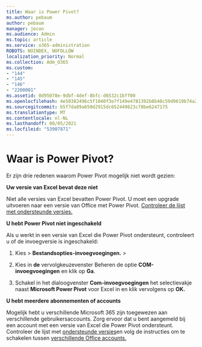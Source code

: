 ```yaml
---
title: Waar is Power Pivot?
ms.author: pebaum
author: pebaum
manager: jecon
ms.audience: Admin
ms.topic: article
ms.service: o365-administration
ROBOTS: NOINDEX, NOFOLLOW
localization_priority: Normal
ms.collection: Adm_O365
ms.custom:
- "144"
- "145"
- "146"
- "2200001"
ms.assetid: 0d95078e-9dbf-4def-8bfc-d6532c1bff00
ms.openlocfilehash: 4e50382496c5f1040f3e7f149e4781392b8b48c59d0619b74a20ea324ebc8995
ms.sourcegitcommit: b5f7da89a650d2915dc652449623c78be6247175
ms.translationtype: MT
ms.contentlocale: nl-NL
ms.lasthandoff: 08/05/2021
ms.locfileid: "53907871"
---
```

# <a name="where-is-power-pivot"></a>Waar is Power Pivot?

Er zijn drie redenen waarom Power Pivot mogelijk niet wordt gezien:
  
**Uw versie van Excel bevat deze niet**
  
Niet alle versies van Excel bevatten Power Pivot. U moet een upgrade uitvoeren naar een versie van Office met Power Pivot. [Controleer de lijst met ondersteunde versies.](https://support.office.com/article/aa64e217-4b6e-410b-8337-20b87e1c2a4b.aspx)
  
**U hebt Power Pivot niet ingeschakeld**
  
Als u werkt in een versie van Excel die Power Pivot ondersteunt, controleert u of de invoegversie is ingeschakeld:
  
1. Kies  \> **Bestandsopties-invoegvoegingen.** \> 

2. Kies in **de** vervolgkeuzevenster Beheren de optie **COM-invoegvoegingen** en klik op **Ga**.

3. Schakel in het dialoogvenster **Com-invoegvoegingen** het selectievakje naast **Microsoft Power Pivot** voor Excel in en klik vervolgens op **OK.**

**U hebt meerdere abonnementen of accounts**
  
Mogelijk hebt u verschillende Microsoft 365 zijn toegewezen aan verschillende gebruikersaccounts. Zorg ervoor dat u bent aangemeld bij een account met een versie van Excel die Power Pivot ondersteunt. Controleer de lijst met [ondersteunde versies](https://support.office.com/article/aa64e217-4b6e-410b-8337-20b87e1c2a4b.aspx)en volg de instructies om te schakelen tussen [verschillende Office accounts.](https://support.office.com/article/b9582171-fd1f-4284-9846-bdd72bb28426.aspx#BKMK_WebSwitchAccounts)

